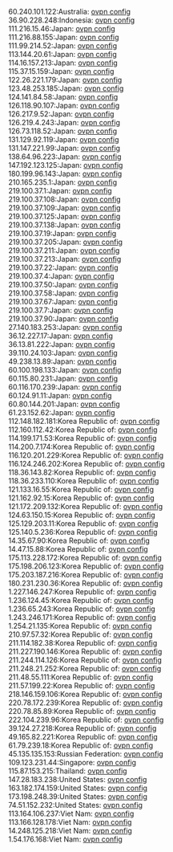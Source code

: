 60.240.101.122:Australia: [ovpn config](vpn/60_240_101_122.ovpn)  
36.90.228.248:Indonesia: [ovpn config](vpn/36_90_228_248.ovpn)  
111.216.15.46:Japan: [ovpn config](vpn/111_216_15_46.ovpn)  
111.216.88.155:Japan: [ovpn config](vpn/111_216_88_155.ovpn)  
111.99.214.52:Japan: [ovpn config](vpn/111_99_214_52.ovpn)  
113.144.20.61:Japan: [ovpn config](vpn/113_144_20_61.ovpn)  
114.16.157.213:Japan: [ovpn config](vpn/114_16_157_213.ovpn)  
115.37.15.159:Japan: [ovpn config](vpn/115_37_15_159.ovpn)  
122.26.221.179:Japan: [ovpn config](vpn/122_26_221_179.ovpn)  
123.48.253.185:Japan: [ovpn config](vpn/123_48_253_185.ovpn)  
124.141.84.58:Japan: [ovpn config](vpn/124_141_84_58.ovpn)  
126.118.90.107:Japan: [ovpn config](vpn/126_118_90_107.ovpn)  
126.217.9.52:Japan: [ovpn config](vpn/126_217_9_52.ovpn)  
126.219.4.243:Japan: [ovpn config](vpn/126_219_4_243.ovpn)  
126.73.118.52:Japan: [ovpn config](vpn/126_73_118_52.ovpn)  
131.129.92.119:Japan: [ovpn config](vpn/131_129_92_119.ovpn)  
131.147.221.99:Japan: [ovpn config](vpn/131_147_221_99.ovpn)  
138.64.96.223:Japan: [ovpn config](vpn/138_64_96_223.ovpn)  
147.192.123.125:Japan: [ovpn config](vpn/147_192_123_125.ovpn)  
180.199.96.143:Japan: [ovpn config](vpn/180_199_96_143.ovpn)  
210.165.235.1:Japan: [ovpn config](vpn/210_165_235_1.ovpn)  
219.100.37.1:Japan: [ovpn config](vpn/219_100_37_1.ovpn)  
219.100.37.108:Japan: [ovpn config](vpn/219_100_37_108.ovpn)  
219.100.37.109:Japan: [ovpn config](vpn/219_100_37_109.ovpn)  
219.100.37.125:Japan: [ovpn config](vpn/219_100_37_125.ovpn)  
219.100.37.138:Japan: [ovpn config](vpn/219_100_37_138.ovpn)  
219.100.37.19:Japan: [ovpn config](vpn/219_100_37_19.ovpn)  
219.100.37.205:Japan: [ovpn config](vpn/219_100_37_205.ovpn)  
219.100.37.211:Japan: [ovpn config](vpn/219_100_37_211.ovpn)  
219.100.37.213:Japan: [ovpn config](vpn/219_100_37_213.ovpn)  
219.100.37.22:Japan: [ovpn config](vpn/219_100_37_22.ovpn)  
219.100.37.4:Japan: [ovpn config](vpn/219_100_37_4.ovpn)  
219.100.37.50:Japan: [ovpn config](vpn/219_100_37_50.ovpn)  
219.100.37.58:Japan: [ovpn config](vpn/219_100_37_58.ovpn)  
219.100.37.67:Japan: [ovpn config](vpn/219_100_37_67.ovpn)  
219.100.37.7:Japan: [ovpn config](vpn/219_100_37_7.ovpn)  
219.100.37.90:Japan: [ovpn config](vpn/219_100_37_90.ovpn)  
27.140.183.253:Japan: [ovpn config](vpn/27_140_183_253.ovpn)  
36.12.227.17:Japan: [ovpn config](vpn/36_12_227_17.ovpn)  
36.13.81.222:Japan: [ovpn config](vpn/36_13_81_222.ovpn)  
39.110.24.103:Japan: [ovpn config](vpn/39_110_24_103.ovpn)  
49.238.13.89:Japan: [ovpn config](vpn/49_238_13_89.ovpn)  
60.100.198.133:Japan: [ovpn config](vpn/60_100_198_133.ovpn)  
60.115.80.231:Japan: [ovpn config](vpn/60_115_80_231.ovpn)  
60.116.170.239:Japan: [ovpn config](vpn/60_116_170_239.ovpn)  
60.124.91.11:Japan: [ovpn config](vpn/60_124_91_11.ovpn)  
60.80.144.201:Japan: [ovpn config](vpn/60_80_144_201.ovpn)  
61.23.152.62:Japan: [ovpn config](vpn/61_23_152_62.ovpn)  
112.148.182.181:Korea Republic of: [ovpn config](vpn/112_148_182_181.ovpn)  
112.160.112.42:Korea Republic of: [ovpn config](vpn/112_160_112_42.ovpn)  
114.199.171.53:Korea Republic of: [ovpn config](vpn/114_199_171_53.ovpn)  
114.200.7.174:Korea Republic of: [ovpn config](vpn/114_200_7_174.ovpn)  
116.120.201.229:Korea Republic of: [ovpn config](vpn/116_120_201_229.ovpn)  
116.124.246.202:Korea Republic of: [ovpn config](vpn/116_124_246_202.ovpn)  
118.36.143.82:Korea Republic of: [ovpn config](vpn/118_36_143_82.ovpn)  
118.36.233.110:Korea Republic of: [ovpn config](vpn/118_36_233_110.ovpn)  
121.133.16.55:Korea Republic of: [ovpn config](vpn/121_133_16_55.ovpn)  
121.162.92.15:Korea Republic of: [ovpn config](vpn/121_162_92_15.ovpn)  
121.172.209.132:Korea Republic of: [ovpn config](vpn/121_172_209_132.ovpn)  
124.63.150.15:Korea Republic of: [ovpn config](vpn/124_63_150_15.ovpn)  
125.129.203.11:Korea Republic of: [ovpn config](vpn/125_129_203_11.ovpn)  
125.140.5.236:Korea Republic of: [ovpn config](vpn/125_140_5_236.ovpn)  
14.35.67.90:Korea Republic of: [ovpn config](vpn/14_35_67_90.ovpn)  
14.47.15.88:Korea Republic of: [ovpn config](vpn/14_47_15_88.ovpn)  
175.113.228.172:Korea Republic of: [ovpn config](vpn/175_113_228_172.ovpn)  
175.198.206.123:Korea Republic of: [ovpn config](vpn/175_198_206_123.ovpn)  
175.203.187.216:Korea Republic of: [ovpn config](vpn/175_203_187_216.ovpn)  
180.231.230.36:Korea Republic of: [ovpn config](vpn/180_231_230_36.ovpn)  
1.227.146.247:Korea Republic of: [ovpn config](vpn/1_227_146_247.ovpn)  
1.236.124.45:Korea Republic of: [ovpn config](vpn/1_236_124_45.ovpn)  
1.236.65.243:Korea Republic of: [ovpn config](vpn/1_236_65_243.ovpn)  
1.243.246.171:Korea Republic of: [ovpn config](vpn/1_243_246_171.ovpn)  
1.254.21.135:Korea Republic of: [ovpn config](vpn/1_254_21_135.ovpn)  
210.97.57.32:Korea Republic of: [ovpn config](vpn/210_97_57_32.ovpn)  
211.114.182.38:Korea Republic of: [ovpn config](vpn/211_114_182_38.ovpn)  
211.227.190.146:Korea Republic of: [ovpn config](vpn/211_227_190_146.ovpn)  
211.244.114.126:Korea Republic of: [ovpn config](vpn/211_244_114_126.ovpn)  
211.248.21.252:Korea Republic of: [ovpn config](vpn/211_248_21_252.ovpn)  
211.48.55.111:Korea Republic of: [ovpn config](vpn/211_48_55_111.ovpn)  
211.57.199.22:Korea Republic of: [ovpn config](vpn/211_57_199_22.ovpn)  
218.146.159.106:Korea Republic of: [ovpn config](vpn/218_146_159_106.ovpn)  
220.78.172.239:Korea Republic of: [ovpn config](vpn/220_78_172_239.ovpn)  
220.78.85.89:Korea Republic of: [ovpn config](vpn/220_78_85_89.ovpn)  
222.104.239.96:Korea Republic of: [ovpn config](vpn/222_104_239_96.ovpn)  
39.124.27.218:Korea Republic of: [ovpn config](vpn/39_124_27_218.ovpn)  
49.165.82.221:Korea Republic of: [ovpn config](vpn/49_165_82_221.ovpn)  
61.79.239.18:Korea Republic of: [ovpn config](vpn/61_79_239_18.ovpn)  
45.135.135.153:Russian Federation: [ovpn config](vpn/45_135_135_153.ovpn)  
109.123.231.44:Singapore: [ovpn config](vpn/109_123_231_44.ovpn)  
115.87.153.215:Thailand: [ovpn config](vpn/115_87_153_215.ovpn)  
147.28.183.238:United States: [ovpn config](vpn/147_28_183_238.ovpn)  
163.182.174.159:United States: [ovpn config](vpn/163_182_174_159.ovpn)  
173.198.248.39:United States: [ovpn config](vpn/173_198_248_39.ovpn)  
74.51.152.232:United States: [ovpn config](vpn/74_51_152_232.ovpn)  
113.164.106.237:Viet Nam: [ovpn config](vpn/113_164_106_237.ovpn)  
113.166.128.178:Viet Nam: [ovpn config](vpn/113_166_128_178.ovpn)  
14.248.125.218:Viet Nam: [ovpn config](vpn/14_248_125_218.ovpn)  
1.54.176.168:Viet Nam: [ovpn config](vpn/1_54_176_168.ovpn)  
